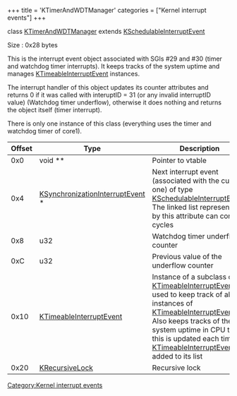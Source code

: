 +++
title = 'KTimerAndWDTManager'
categories = ["Kernel interrupt events"]
+++

class [KTimerAndWDTManager](KTimerAndWDTManager "wikilink") extends
[KSchedulableInterruptEvent](KSchedulableInterruptEvent "wikilink")

Size : 0x28 bytes

This is the interrupt event object associated with SGIs \#29 and \#30
(timer and watchdog timer interrupts). It keeps tracks of the system
uptime and manages
[KTimeableInterruptEvent](KTimeableInterruptEvent "wikilink") instances.

The interrupt handler of this object updates its counter attributes and
returns 0 if it was called with interuptID = 31 (or any invalid
interruptID value) (Watchdog timer underflow), otherwise it does nothing
and returns the object itself (timer interrupt).

There is only one instance of this class (everything uses the timer and
watchdog timer of core1).

| Offset | Type                                                                           | Description                                                                                                                                                                                                                                                                                                                                                       |
|--------|--------------------------------------------------------------------------------|-------------------------------------------------------------------------------------------------------------------------------------------------------------------------------------------------------------------------------------------------------------------------------------------------------------------------------------------------------------------|
| 0x0    | void \*\*                                                                      | Pointer to vtable                                                                                                                                                                                                                                                                                                                                                 |
| 0x4    | [KSynchronizationInterruptEvent](KSynchronizationInterruptEvent "wikilink") \* | Next interrupt event (associated with the current one) of type [KSchedulableInterruptEvent](KSchedulableInterruptEvent "wikilink"). The linked list represented by this attribute can contain cycles                                                                                                                                                              |
| 0x8    | u32                                                                            | Watchdog timer underflow counter                                                                                                                                                                                                                                                                                                                                  |
| 0xC    | u32                                                                            | Previous value of the underflow counter                                                                                                                                                                                                                                                                                                                           |
| 0x10   | [KTimeableInterruptEvent](KTimeableInterruptEvent "wikilink")                  | Instance of a subclass of [KTimeableInterruptEvent](KTimeableInterruptEvent "wikilink") used to keep track of all instances of [KTimeableInterruptEvent](KTimeableInterruptEvent "wikilink"). Also keeps tracks of the system uptime in CPU ticks, this is updated each time a [KTimeableInterruptEvent](KTimeableInterruptEvent "wikilink") is added to its list |
| 0x20   | [KRecursiveLock](KRecursiveLock "wikilink")                                    | Recursive lock                                                                                                                                                                                                                                                                                                                                                    |

[Category:Kernel interrupt
events](Category:Kernel_interrupt_events "wikilink")
